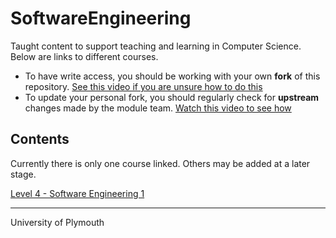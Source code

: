 # SoftwareEngineering
Taught content to support teaching and learning in Computer Science. Below are links to different courses. 

* To have write access, you should be working with your own **fork** of this repository. [See this video if you are unsure how to do this](https://plymouth.cloud.panopto.eu/Panopto/Pages/Viewer.aspx?id=7a58f201-2fc2-4aa5-8b77-b09100a29b9b)
* To update your personal fork, you should regularly check for **upstream** changes made by the module team. [Watch this video to see how](https://plymouth.cloud.panopto.eu/Panopto/Pages/Viewer.aspx?id=98ab1b17-f86b-4a99-be7d-b091009e0d3e)


## Contents

Currently there is only one course linked. Others may be added at a later stage.

[Level 4 - Software Engineering 1](/docs/level4/README.md)

---

University of Plymouth


